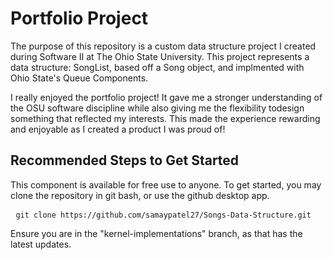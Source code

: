 # Portfolio Project

The purpose of this repository is a custom data structure project I created during Software II at The Ohio State University.
This project represents a data structure: SongList, based off a Song object, and implmented with Ohio State's Queue Components.

 I really enjoyed the portfolio project! It gave me a stronger understanding
 of the OSU software discipline while also giving me the flexibility todesign something that reflected my interests.
 This made the experience rewarding and enjoyable as I created a product I was proud of!

## Recommended Steps to Get Started

This component is available for free use to anyone. To get started, you may clone the repository in git bash, or use the github desktop app.

<pre> <code>git clone https://github.com/samaypatel27/Songs-Data-Structure.git</code> </pre>

Ensure you are in the "kernel-implementations" branch, as that has the latest updates.



